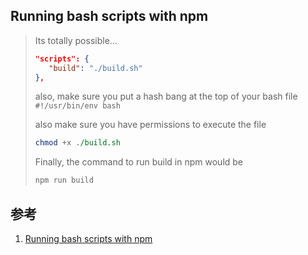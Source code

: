 ﻿## Running bash scripts with npm



> Its totally possible...
>
> ```json
> "scripts": {
>    "build": "./build.sh"
> },
> ```
>
> also, make sure you put a hash bang at the top of your bash file `#!/usr/bin/env bash`
>
> also make sure you have permissions to execute the file
>
> ```perl
> chmod +x ./build.sh
> ```
>
> Finally, the command to run build in npm would be
>
> ```bash
> npm run build
> ```



## 参考

1. [Running bash scripts with npm](https://stackoverflow.com/questions/34937724/running-bash-scripts-with-npm)